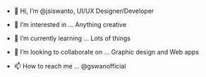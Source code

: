 - 👋 Hi, I’m @jsiswanto, UI/UX Designer/Developer
- 👀 I’m interested in ... Anything creative
- 🌱 I’m currently learning ... Lots of things
- 💞️ I’m looking to collaborate on ... Graphic design and Web apps

- 📫 How to reach me ... @gswanofficial
